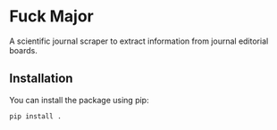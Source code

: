 # Fuck Major

A scientific journal scraper to extract information from journal editorial boards.

## Installation

You can install the package using pip:

```bash
pip install .